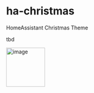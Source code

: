 # ha-christmas
HomeAssistant Christmas Theme

tbd

<img width="104" alt="image" src="https://github.com/user-attachments/assets/f2d50e34-97f7-41ca-9b66-eb2fba0295a7">
